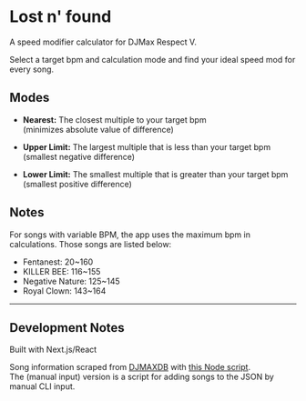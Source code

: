 # Lost n' found
A speed modifier calculator for DJMax Respect V.    

Select a target bpm and calculation mode and find your ideal speed mod for every song.

## Modes
- <strong>Nearest:</strong> The closest multiple to your target bpm  
(minimizes absolute value of difference)  

- <strong>Upper Limit:</strong> The largest multiple that is less than your target bpm  
(smallest negative difference)  

- <strong>Lower Limit:</strong> The smallest multiple that is greater than your target bpm  
(smallest positive difference)

## Notes
For songs with variable BPM, the app uses the maximum bpm in calculations. Those songs are listed below:
- Fentanest: 20~160
- KILLER BEE: 116~155
- Negative Nature: 125~145
- Royal Clown: 143~164

---

## Development Notes
Built with Next.js/React  

Song information scraped from [DJMAXDB](https://djmaxdb.com/4B/) with [this Node script](https://github.com/smilevideo/lostnfound/blob/master/songs/inputSongs.js).  
The (manual input) version is a script for adding songs to the JSON by manual CLI input.
